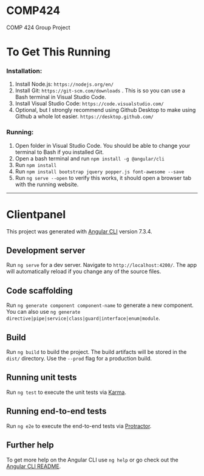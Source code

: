 # COMP424
COMP 424 Group Project

# To Get This Running


### Installation:
1. Install Node.js: `https://nodejs.org/en/`
2. Install Git: `https://git-scm.com/downloads` . This is so you can use a Bash terminal in Visual Studio Code.
3. Install Visual Studio Code: `https://code.visualstudio.com/`
4. Optional, but I strongly recommend using Github Desktop to make using Github a whole lot easier. `https://desktop.github.com/`

### Running:
1. Open folder in Visual Studio Code. You should be able to change your terminal to Bash if you installed Git.
2. Open a bash terminal and run `npm install -g @angular/cli`
3. Run `npm install`
4. Run `npm install bootstrap jquery popper.js font-awesome --save`
5. Run `ng serve --open` to verify this works, it should open a browser tab with the running website.

------------
# Clientpanel

This project was generated with [Angular CLI](https://github.com/angular/angular-cli) version 7.3.4.

## Development server

Run `ng serve` for a dev server. Navigate to `http://localhost:4200/`. The app will automatically reload if you change any of the source files.

## Code scaffolding

Run `ng generate component component-name` to generate a new component. You can also use `ng generate directive|pipe|service|class|guard|interface|enum|module`.

## Build

Run `ng build` to build the project. The build artifacts will be stored in the `dist/` directory. Use the `--prod` flag for a production build.

## Running unit tests

Run `ng test` to execute the unit tests via [Karma](https://karma-runner.github.io).

## Running end-to-end tests

Run `ng e2e` to execute the end-to-end tests via [Protractor](http://www.protractortest.org/).

## Further help

To get more help on the Angular CLI use `ng help` or go check out the [Angular CLI README](https://github.com/angular/angular-cli/blob/master/README.md).
